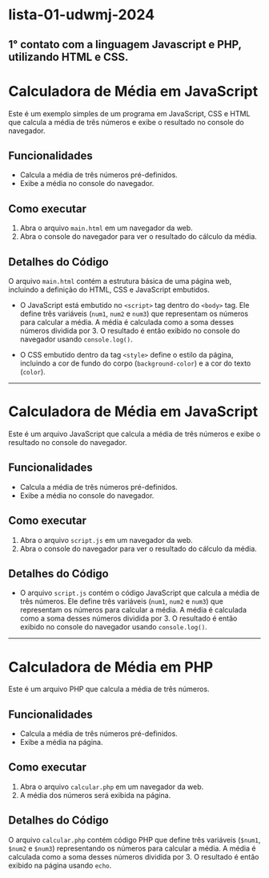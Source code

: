 # lista-01-udwmj-2024
## 1° contato com a linguagem Javascript e PHP, utilizando HTML e CSS.


# Calculadora de Média em JavaScript

Este é um exemplo simples de um programa em JavaScript, CSS e HTML que calcula a média de três números e exibe o resultado no console do navegador.

## Funcionalidades

- Calcula a média de três números pré-definidos.
- Exibe a média no console do navegador.

## Como executar

1. Abra o arquivo `main.html` em um navegador da web.
2. Abra o console do navegador para ver o resultado do cálculo da média.

## Detalhes do Código

O arquivo `main.html` contém a estrutura básica de uma página web, incluindo a definição do HTML, CSS e JavaScript embutidos.

- O JavaScript está embutido no `<script>` tag dentro do `<body>` tag. Ele define três variáveis (`num1`, `num2` e `num3`) que representam os números para calcular a média. A média é calculada como a soma desses números dividida por 3. O resultado é então exibido no console do navegador usando `console.log()`.

- O CSS embutido dentro da tag `<style>` define o estilo da página, incluindo a cor de fundo do corpo (`background-color`) e a cor do texto (`color`).

---

# Calculadora de Média em JavaScript

Este é um arquivo JavaScript que calcula a média de três números e exibe o resultado no console do navegador.

## Funcionalidades

- Calcula a média de três números pré-definidos.
- Exibe a média no console do navegador.

## Como executar

1. Abra o arquivo `script.js` em um navegador da web.
2. Abra o console do navegador para ver o resultado do cálculo da média.

## Detalhes do Código

- O arquivo `script.js` contém o código JavaScript que calcula a média de três números. Ele define três variáveis (`num1`, `num2` e `num3`) que representam os números para calcular a média. A média é calculada como a soma desses números dividida por 3. O resultado é então exibido no console do navegador usando `console.log()`.
---

# Calculadora de Média em PHP

Este é um arquivo PHP que calcula a média de três números.

## Funcionalidades

- Calcula a média de três números pré-definidos.
- Exibe a média na página.

## Como executar

1. Abra o arquivo `calcular.php` em um navegador da web.
2. A média dos números será exibida na página.

## Detalhes do Código

O arquivo `calcular.php` contém código PHP que define três variáveis (`$num1`, `$num2` e `$num3`) representando os números para calcular a média. A média é calculada como a soma desses números dividida por 3. O resultado é então exibido na página usando `echo`.

